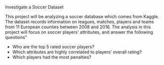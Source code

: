 Investigate a Soccer Dataset

This project will be analyzing a soccer database which comes from Kaggle. The dataset records information on leagues, matches, players and teams from 11 European counties between 2008 and 2016. The analysis in this project will focus on soccer players' attributes, and answer the following questions"

* Who are the top 5 rated soccer players?
* Which attributes are highly correlated to players' overall rating?
* Which players had the most penalties?
